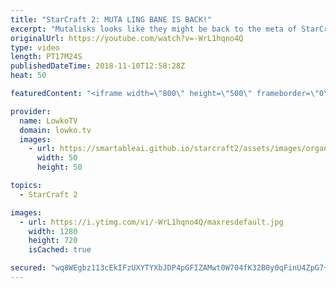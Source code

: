 ```yaml
---
title: "StarCraft 2: MUTA LING BANE IS BACK!"
excerpt: "Mutalisks looks like they might be back to the meta of StarCraft 2! Subscribe for more videos: http://lowko.tv/youtube Battlecruiser death ball: https://www.youtube.com/watch?v=76dtdyA2mS4  DRG vs TIME in a really fun match of StarCraft 2. The new multiplayer balance patch makes Mutalisks once again"
originalUrl: https://youtube.com/watch?v=-WrL1hqno4Q
type: video
length: PT17M24S
publishedDateTime: 2018-11-10T12:58:28Z
heat: 50

featuredContent: "<iframe width=\"800\" height=\"500\" frameborder=\"0\" src=\"https://www.youtube.com/embed/-WrL1hqno4Q\" allow=\"accelerometer; autoplay; encrypted-media; gyroscope; picture-in-picture\" allowfullscreen></iframe>"

provider:
  name: LowkoTV
  domain: lowko.tv
  images:
    - url: https://smartableai.github.io/starcraft2/assets/images/organizations/lowko.tv-50x50.jpg
      width: 50
      height: 50

topics:
  - StarCraft 2

images:
  - url: https://i.ytimg.com/vi/-WrL1hqno4Q/maxresdefault.jpg
    width: 1280
    height: 720
    isCached: true

secured: "wq8WEgbz113cEkIFzUXYTYXbJDP4pGFIZAMwt0W704fK32B0y0qFinU4ZpG7+UqFekWS/kwyd46lk3Tywpj3DPuGF/sCHu9kGNP12Vf4C5JzeQeGKySFPZC7lC+iqtgvObD0DX0szRz5o5A1Xdd7mOoGwVkWyX/GuRVE49o2VecL979es5qpKFSrPfkhKkz69TcjytY3jlTZlKFs1MHipes+/ijsy1tl5KRJwlOXDkyxeM4tuOXE9gIEBKeKbLXqK8XacnPZmFmLOj+6y9U1RqvQ5hUxhNTYqCYDn0pQ1NIsUksWLK/FHqusvN1xKduvtvGaPap3z+HBVSstpCplVdDZNUtD5suLfHbJ6BfxOEypsTvkC0y4aThifkuyEIdWOxgJRWx4R8n1RYI8pcNTTR6twdhSLcNCy8Y0JzeMtg4=;fpS62mqrMJZnA1ezKr5gZw=="
---
```


